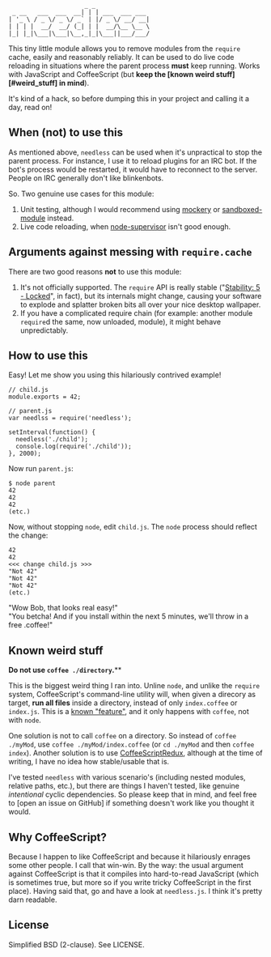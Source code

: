                          _ _
     _ __   ___  ___  __| | | ___  ___ ___
    | '_ \ / _ \/ _ \/ _` | |/ _ \/ __/ __|
    | | | |  __/  __/ (_| | |  __/\__ \__ \
    |_| |_|\___|\___|\__,_|_|\___||___/___/


This tiny little module allows you to remove modules from the `require` cache, easily and reasonably reliably. It can be used to do live code reloading in situations where the parent process **must** keep running. Works with JavaScript and CoffeeScript (but **keep the [known weird stuff][#weird_stuff] in mind**).

It's kind of a hack, so before dumping this in your project and calling it a day, read on!


When (not) to use this
----------------------

As mentioned above, `needless` can be used when it's unpractical to stop the parent process. For instance, I use it to reload plugins for an IRC bot. If the bot's process would be restarted, it would have to reconnect to the server. People on IRC generally don't like blinkenbots.

So. Two genuine use cases for this module:

1. Unit testing, although I would recommend using [mockery](mockery) or [sandboxed-module](sandbox) instead.
2. Live code reloading, when [node-supervisor](supervisor) isn't good enough.

  [mockery]: https://github.com/mfncooper/mockery
  [sandbox]: https://github.com/felixge/node-sandboxed-module
  [supervisor]: https://github.com/isaacs/node-supervisor


Arguments against messing with `require.cache`
----------------------------------------------

There are two good reasons **not** to use this module:

1. It's not officially supported. The `require` API is really stable ("[Stability: 5 - Locked][api]", in fact), but its internals might change, causing your software to explode and splatter broken bits all over your nice desktop wallpaper.
2. If you have a complicated require chain (for example: another module `require`d the same, now unloaded, module), it might behave unpredictably.

  [api]: http://nodejs.org/api/modules.html#modules_modules


How to use this
---------------

Easy! Let me show you using this hilariously contrived example!

```
// child.js
module.exports = 42;
```

```
// parent.js
var needlss = require('needless');

setInterval(function() {
  needless('./child');
  console.log(require('./child'));
}, 2000);
```

Now run `parent.js`:

```
$ node parent
42
42
42
(etc.)
```

Now, without stopping `node`, edit `child.js`. The `node` process should reflect the change:

```
42
42
<<< change child.js >>>
"Not 42"
"Not 42"
"Not 42"
(etc.)
```

"Wow Bob, that looks real easy!"<br />
"You betcha! And if you install within the next 5 minutes, we'll throw in a free .coffee!"


Known weird stuff<a id="weird_stuff"></a>
-----------------------------------------

**Do not use `coffee ./directory`.****

This is the biggest weird thing I ran into. Unline `node`, and unlike the `require` system, CoffeeScript's command-line utility will, when given a direcory as target, **run all files** inside a directory, instead of only `index.coffee` or `index.js`. This is a [known "feature"][bug], and it only happens with `coffee`, not with `node`.

  [bug]: https://github.com/jashkenas/coffee-script/issues/2496

One solution is not to call `coffee` on a directory. So instead of `coffee ./myMod`, use `coffee ./myMod/index.coffee` (or `cd ./myMod` and then `coffee index`). Another solution is to use [CoffeeScriptRedux][redux], although at the time of writing, I have no idea how stable/usable that is.

  [redux]: https://github.com/michaelficarra/CoffeeScriptRedux

I've tested `needless` with various scenario's (including nested modules, relative paths, etc.), but there are things I haven't tested, like genuine _intentional_ cyclic dependencies. So please keep that in mind, and feel free to [open an issue on GitHub] if something doesn't work like you thought it would.

  [issue]: https://github.com/PPvG/node-needless/issues


Why CoffeeScript?
-----------------

Because I happen to like CoffeeScript and because it hilariously enrages some other people. I call that win-win. By the way: the usual argument against CoffeeScript is that it compiles into hard-to-read JavaScript (which is sometimes true, but more so if you write tricky CoffeeScript in the first place). Having said that, go and have a look at `needless.js`. I think it's pretty darn readable.


License
-------

Simplified BSD (2-clause). See LICENSE.
